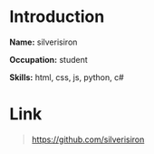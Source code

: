 # Introduction
 **Name:** silverisiron
 
 **Occupation:** student
 
 **Skills:** html, css, js, python, c#
 
 # Link
  >https://github.com/silverisiron

